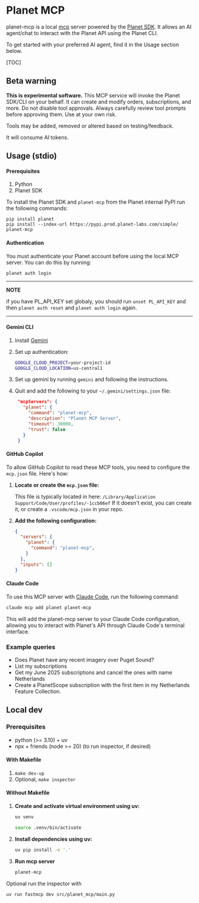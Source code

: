 # Planet MCP

planet-mcp is a local [mcp](https://modelcontextprotocol.io/introduction) server powered by the [Planet SDK](https://github.com/planetlabs/planet-client-python). It allows an AI agent/chat to interact with the Planet API using
the Planet CLI.

To get started with your preferred AI agent, find it in the Usage section below.

[TOC]

## Beta warning

**This is experimental software.** This MCP service will invoke the Planet SDK/CLI on your behalf. It can create and modify orders, subscriptions, and more. Do not disable tool approvals. Always carefully review tool prompts before approving them. Use at your own risk.

Tools may be added, removed or altered based on testing/feedback.

It will consume AI tokens.


## Usage (stdio)

#### Prerequisites

1. Python
2. Planet SDK

To install the Planet SDK and `planet-mcp` from the Planet internal PyPI run the following commands:

```
pip install planet
pip install --index-url https://pypi.prod.planet-labs.com/simple/ planet-mcp
```

#### Authentication

You must authenticate your Planet account before using the local MCP server. You can do this by running:

```bash
planet auth login
```

---
**NOTE**

if you have PL_API_KEY set globaly, you should run `unset PL_API_KEY` and then `planet auth reset` and `planet auth login` again.

---

#### Gemini CLI

1. Install [Gemini](https://github.com/google-gemini/gemini-cli)
2. Set up authentication:

   ```bash
   GOOGLE_CLOUD_PROJECT=your-project-id
   GOOGLE_CLOUD_LOCATION=us-central1
   ```
3. Set up gemini by running `gemini` and following the instructions.
4. Quit and add the following to your `~/.gemini/settings.json` file:

   ```json
    "mcpServers": {
      "planet": {
        "command": "planet-mcp",
        "description": "Planet MCP Server",
        "timeout": 30000,
        "trust": false
      }
    }
   ```

#### GitHub Copilot

To allow GitHub Copilot to read these MCP tools, you need to configure the `mcp.json` file. Here's how:

1.  **Locate or create the `mcp.json` file:**

    This file is typically located in here: `/Library/Application Support/Code/User/profiles/-1ccb06ef` If it doesn't exist, you can create it, or create a `.vscode/mcp.json` in your repo.

2.  **Add the following configuration:**

    ```json
    {
      "servers": {
        "planet": {
          "command": "planet-mcp",
        }
      },
      "inputs": []
    }
    ```

#### Claude Code

To use this MCP server with [Claude Code](https://claude.ai/code), run the following command:

```bash
claude mcp add planet planet-mcp
```

This will add the planet-mcp server to your Claude Code configuration, allowing you to interact with Planet's API through Claude Code's terminal interface.



### Example queries

- Does Planet have any recent imagery over Puget Sound?
- List my subscriptions
- Get my June 2025 subscriptions and cancel the ones with name Netherlands
- Create a PlanetScope subscription with the first item in my Netherlands Feature Collection.


## Local dev

### Prerequisites

* python (>= 3.10) + uv
* npx + friends (node >= 20) (to run inspector, if desired)

#### With Makefile

1. ```make dev-up```
2. Optional, `make inspector`

#### Without Makefile

1.  **Create and activate virtual environment using uv:**

    ```bash
    uv venv
    ```
    ```bash
    source .venv/bin/activate
    ```

2.  **Install dependencies using uv:**

    ```bash
    uv pip install -e '.'
    ```

3. **Run mcp server**

    ```bash
    planet-mcp
    ```

Optional run the inspector with
```bash
uv run fastmcp dev src/planet_mcp/main.py
```